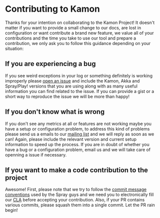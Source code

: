 Contributing to Kamon
=====================

Thanks for your intention on collaborating to the Kamon Project! It doesn't matter if you want to provide a small change
to our docs, are lost in configuration or want contribute a brand new feature, we value all of your contributions and
the time you take to use our tool and prepare a contribution, we only ask you to follow this guidance depending on your
situation: 

If you are experiencing a bug
-----------------------------

If you see weird exceptions in your log or something definitely is working improperly please [open an issue] and include
the Kamon, Akka and Spray/Play! versions that you are using along with as many useful information you can find related 
to the issue. If you can provide a gist or a short way to reproduce the issue we will be more than happy!

If you don't know what is wrong
-------------------------------

If you don't see any metrics at all or features are not working maybe you have a setup or configuration problem, to
address this kind of problems please send us a emails to our [mailing list] and we will reply as soon as we can! Again,
please include the relevant version and current setup information to speed up the process. If you are in doubt of
whether you have a bug or a configuration problem, email us and we will take care of openning a issue if necessary.

If you want to make a code contribution to the project
------------------------------------------------------

Awesome! First, please note that we try to follow the [commit message conventions] used by the Spray guys and we need
you to electronically fill our [CLA] before accepting your contribution. Also, if your PR contains various commits,
please squash them into a single commit. Let the PR rain begin!


[open an issue]: https://github.com/kamon-io/Kamon/issues/new
[mailing list]: https://groups.google.com/forum/#!forum/kamon-user
[commit message conventions]: http://spray.io/project-info/contributing/
[CLA]: https://docs.google.com/forms/d/1G_IDrBTFzOMwHvhxfKRBwNtpRelSa_MZ6jecH8lpTlc/viewform

